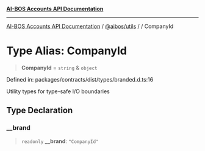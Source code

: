 [**AI-BOS Accounts API Documentation**](../../../README.md)

***

[AI-BOS Accounts API Documentation](../../../README.md) / [@aibos/utils](../README.md) / [](../README.md) / CompanyId

# Type Alias: CompanyId

> **CompanyId** = `string` & `object`

Defined in: packages/contracts/dist/types/branded.d.ts:16

Utility types for type-safe I/O boundaries

## Type Declaration

### \_\_brand

> `readonly` **\_\_brand**: `"CompanyId"`
